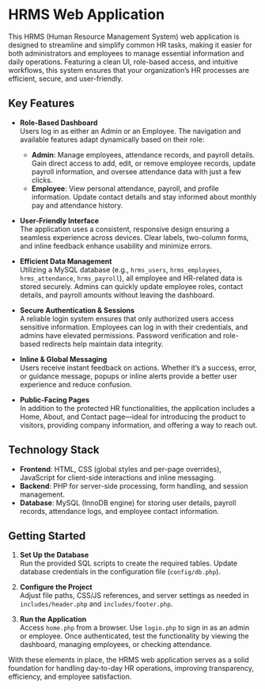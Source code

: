 # HRMS Web Application

This HRMS (Human Resource Management System) web application is designed to streamline and simplify common HR tasks, making it easier for both administrators and employees to manage essential information and daily operations. Featuring a clean UI, role-based access, and intuitive workflows, this system ensures that your organization’s HR processes are efficient, secure, and user-friendly.

## Key Features

- **Role-Based Dashboard**  
  Users log in as either an Admin or an Employee. The navigation and available features adapt dynamically based on their role:
  - **Admin**: Manage employees, attendance records, and payroll details. Gain direct access to add, edit, or remove employee records, update payroll information, and oversee attendance data with just a few clicks.
  - **Employee**: View personal attendance, payroll, and profile information. Update contact details and stay informed about monthly pay and attendance history.

- **User-Friendly Interface**  
  The application uses a consistent, responsive design ensuring a seamless experience across devices. Clear labels, two-column forms, and inline feedback enhance usability and minimize errors.

- **Efficient Data Management**  
  Utilizing a MySQL database (e.g., `hrms_users`, `hrms_employees`, `hrms_attendance`, `hrms_payroll`), all employee and HR-related data is stored securely. Admins can quickly update employee roles, contact details, and payroll amounts without leaving the dashboard.

- **Secure Authentication & Sessions**  
  A reliable login system ensures that only authorized users access sensitive information. Employees can log in with their credentials, and admins have elevated permissions. Password verification and role-based redirects help maintain data integrity.

- **Inline & Global Messaging**  
  Users receive instant feedback on actions. Whether it’s a success, error, or guidance message, popups or inline alerts provide a better user experience and reduce confusion.

- **Public-Facing Pages**  
  In addition to the protected HR functionalities, the application includes a Home, About, and Contact page—ideal for introducing the product to visitors, providing company information, and offering a way to reach out.

## Technology Stack

- **Frontend**: HTML, CSS (global styles and per-page overrides), JavaScript for client-side interactions and inline messaging.
- **Backend**: PHP for server-side processing, form handling, and session management.
- **Database**: MySQL (InnoDB engine) for storing user details, payroll records, attendance logs, and employee contact information.

## Getting Started

1. **Set Up the Database**  
   Run the provided SQL scripts to create the required tables. Update database credentials in the configuration file (`config/db.php`).

2. **Configure the Project**  
   Adjust file paths, CSS/JS references, and server settings as needed in `includes/header.php` and `includes/footer.php`.

3. **Run the Application**  
   Access `home.php` from a browser. Use `login.php` to sign in as an admin or employee. Once authenticated, test the functionality by viewing the dashboard, managing employees, or checking attendance.

With these elements in place, the HRMS web application serves as a solid foundation for handling day-to-day HR operations, improving transparency, efficiency, and employee satisfaction.
